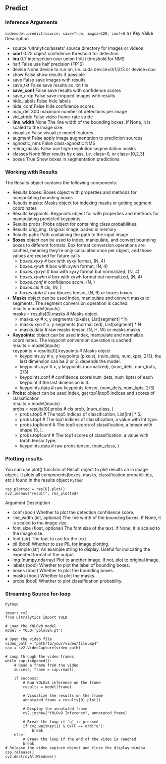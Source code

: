 ## Predict
### Inference Arguments
`codemodel.predict(source, save=True, imgsz=320, conf=0.5)`
Key	Value	Description
- source	'ultralytics/assets'	source directory for images or videos
- **conf**	0.25	object confidence threshold for detection
- **iou**	0.7	intersection over union (IoU) threshold for NMS
- half	False	use half precision (FP16)
- device	None	device to run on, i.e. cuda device=0/1/2/3 or device=cpu
- show	False	show results if possible
- save	False	save images with results
- save_txt	False	save results as .txt file
- **save_conf**	False	save results with confidence scores
- save_crop	False	save cropped images with results
- hide_labels	False	hide labels
- hide_conf	False	hide confidence scores
- max_det	300	maximum number of detections per image
- vid_stride	False	video frame-rate stride
- **line_width**	None	The line width of the bounding boxes. If None, it is scaled to the image size.
- visualize	False	visualize model features
- augment	False	apply image augmentation to prediction sources
- agnostic_nms	False	class-agnostic NMS
- retina_masks	False	use high-resolution segmentation masks
- classes	None	filter results by class, i.e. class=0, or class=[0,2,3]
- boxes	True	Show boxes in segmentation predictions
### Working with Results
The Results object contains the following components:

- Results.boxes: Boxes object with properties and methods for manipulating bounding boxes
- Results.masks: Masks object for indexing masks or getting segment coordinates
- Results.keypoints: Keypoints object for with properties and methods for manipulating predicted keypoints.
- Results.probs: Probs object for containing class probabilities.
- Results.orig_img: Original image loaded in memory
- Results.path: Path containing the path to the input image
- **Boxes** object can be used to index, manipulate, and convert bounding boxes to different formats. Box format conversion operations are cached, meaning they're only calculated once per object, and those values are reused for future calls
    - *boxes.xyxy*  # box with xyxy format, (N, 4)
    - *boxes.xywh*  # box with xywh format, (N, 4)
    - *boxes.xyxyn*  # box with xyxy format but normalized, (N, 4) 
    - *boxes.xywhn*  # box with xywh format but normalized, (N, 4) 
    - *boxes.conf*  # confidence score, (N, )
    - *boxes.cls*  # cls, (N, )
    - *boxes.data*  # raw bboxes tensor, (N, 6) or boxes.boxes
- **Masks** object can be used index, manipulate and convert masks to segments. The segment conversion operation is cached  
    results = model(inputs)  
    masks = results[0].masks  # Masks object
    - masks.xy  # x, y segments (pixels), List[segment] * N
    - masks.xyn  # x, y segments (normalized), List[segment] * N
    - masks.data  # raw masks tensor, (N, H, W) or masks.masks 
- **Keypoints:** object can be used index, manipulate and normalize coordinates. The keypoint conversion operation is cached  
results = model(inputs)  
keypoints = results[0].keypoints  # Masks object  
    - keypoints.xy  # x, y keypoints (pixels), (num_dets, num_kpts, 2/3), the last dimension can be 2 or 3, depends the model.
    - keypoints.xyn  # x, y keypoints (normalized), (num_dets, num_kpts, 2/3)
    - keypoints.conf  # confidence score(num_dets, num_kpts) of each keypoint if the last dimension is 3.
    - keypoints.data  # raw keypoints tensor, (num_dets, num_kpts, 2/3) 
- **Probs:** object can be used index, get top1&top5 indices and scores of classification  
results = model(inputs)  
probs = results[0].probs  # cls prob, (num_class, )  
    - probs.top5    # The top5 indices of classification, List[Int] * 5.
    - probs.top1    # The top1 indices of classification, a value with Int type.
    - probs.top5conf  # The top5 scores of classification, a tensor with shape (5, ).
    - probs.top1conf  # The top1 scores of classification. a value with torch.tensor type.
    - keypoints.data  # raw probs tensor, (num_class, ) 
### Plotting results
You can use plot() function of Result object to plot results on in image object. It plots all components(boxes, masks, classification probabilities, etc.) found in the results object
`Python`
````res = model(img) 
res_plotted = res[0].plot()
cv2.imshow("result", res_plotted) 
````
Argument	Description  
- conf (bool)	Whether to plot the detection confidence score.
- line_width (int, optional)	The line width of the bounding boxes. If None, it is scaled to the image size.
- font_size (float, optional)	The font size of the text. If None, it is scaled to the image size.
- font (str)	The font to use for the text.
- pil (bool)	Whether to use PIL for image plotting.
- example (str)	An example string to display. Useful for indicating the expected format of the output.
- img (numpy.ndarray)	Plot to another image. if not, plot to original image.
- labels (bool)	Whether to plot the label of bounding boxes.
- boxes (bool)	Whether to plot the bounding boxes.
- masks (bool)	Whether to plot the masks.
- probs (bool)	Whether to plot classification probability.
### Streaming Source for-loop
`Python`
````
import cv2
from ultralytics import YOLO

# Load the YOLOv8 model
model = YOLO('yolov8n.pt')

# Open the video file
video_path = "path/to/your/video/file.mp4"
cap = cv2.VideoCapture(video_path)

# Loop through the video frames
while cap.isOpened():
    # Read a frame from the video
    success, frame = cap.read()

    if success:
        # Run YOLOv8 inference on the frame
        results = model(frame)

        # Visualize the results on the frame
        annotated_frame = results[0].plot()

        # Display the annotated frame
        cv2.imshow("YOLOv8 Inference", annotated_frame)

        # Break the loop if 'q' is pressed
        if cv2.waitKey(1) & 0xFF == ord("q"):
            break
    else:
        # Break the loop if the end of the video is reached
        break
# Release the video capture object and close the display window
cap.release()
cv2.destroyAllWindows()
````